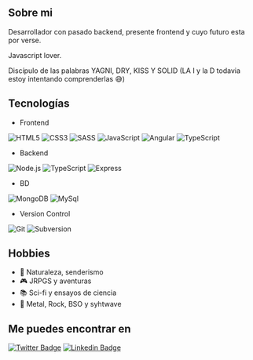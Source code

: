 ## Sobre mi 

Desarrollador con pasado backend, presente frontend y cuyo futuro esta por verse. 

Javascript lover.

Discípulo de las palabras YAGNI, DRY, KISS Y SOLID (LA I y la D todavia estoy intentando comprenderlas :sweat_smile:)


## Tecnologías

- Frontend

![HTML5](https://img.shields.io/badge/-HTML5-E34F26?style=plastic&logo=html5&logoColor=white)
![CSS3](https://img.shields.io/badge/-CSS3-1572B6?style=plastic&logo=css3&logoColor=white)
![SASS](https://img.shields.io/badge/-SASS-CC6699?style=plastic&logo=sass&logoColor=white)
![JavaScript](https://img.shields.io/badge/-JavaScript-F7DF1E?style=plastic&logo=JavaScript&logoColor=black)
![Angular](https://img.shields.io/badge/-Angular-DD0031?style=plastic&logo=angular)
![TypeScript](https://img.shields.io/badge/-TypeScript-3178C6?style=plastic&logo=TypeScript&logoColor=white)

- Backend

![Node.js](https://img.shields.io/badge/-Node.js-339933?style=plastic&logo=node.js&logoColor=white)
![TypeScript](https://img.shields.io/badge/-TypeScript-3178C6?style=plastic&logo=TypeScript&logoColor=white)
![Express](https://img.shields.io/badge/-express-FFFFFF?style=plastic&logo=express&logoColor=blue)

- BD

![MongoDB](https://img.shields.io/badge/-MongoDB-47A248?style=plastic&logo=MongoDB&logoColor=white)
![MySql](https://img.shields.io/badge/-MySql-EDEDED?style=plastic&logo=Mysql&logoColor=blue)

- Version Control

![Git](https://img.shields.io/badge/-Git-F05032?style=plastic&logo=git&logoColor=white)
![Subversion](https://img.shields.io/badge/-Svn-93B0DA?style=plastic&logo=subversion&logoColor=white)



## Hobbies

- :deciduous_tree: Naturaleza, senderismo
- :video_game: JRPGS y aventuras
- :books: Sci-fi y ensayos de ciencia
- :musical_note: Metal, Rock, BSO y syhtwave

## Me puedes encontrar en

[![Twitter Badge](https://img.shields.io/badge/-Twitter-1DA1F2?style=plastic&logo=Twitter&logoColor=white&link=https://twitter.com/isanchezd88)](https://twitter.com/isanchezd88)
[![Linkedin Badge](https://img.shields.io/badge/-Linkedin-0077B5?style=plastic&logo=Linkedin&logoColor=white&link=https://www.linkedin.com/in/isanchezd1988/)](https://www.linkedin.com/in/isanchezd1988/)
